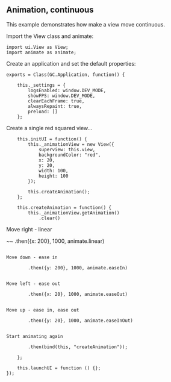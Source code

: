 ## Animation, continuous

This example demonstrates how make a view move continuous.

Import the View class and animate:

~~~
import ui.View as View;
import animate as animate;
~~~

Create an application and set the default properties:

~~~
exports = Class(GC.Application, function() {

	this._settings = {
		logsEnabled: window.DEV_MODE,
		showFPS: window.DEV_MODE,
		clearEachFrame: true,
		alwaysRepaint: true,
		preload: []
	};
~~~

Create a single red squared view...

~~~
	this.initUI = function() {
		this._animationView = new View({
			superview: this.view,
			backgroundColor: "red",
			x: 20,
			y: 20,
			width: 100,
			height: 100
		});

		this.createAnimation();
	};

	this.createAnimation = function() {
		this._animationView.getAnimation()
			.clear()
~~~

Move right - linear

~~
			.then({x: 200}, 1000, animate.linear)
~~~

Move down - ease in

~~~
			.then({y: 200}, 1000, animate.easeIn)
~~~

Move left - ease out

~~~
			.then({x: 20}, 1000, animate.easeOut)
~~~

Move up - ease in, ease out

~~~
			.then({y: 20}, 1000, animate.easeInOut)
~~~

Start animating again

~~~
			.then(bind(this, "createAnimation"));
~~~
	};

	this.launchUI = function () {};
});
~~~